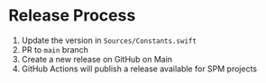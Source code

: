# Release Process

1. Update the version in `Sources/Constants.swift`
2. PR to `main` branch
3. Create a new release on GitHub on Main
4. GitHub Actions will publish a release available for SPM projects
